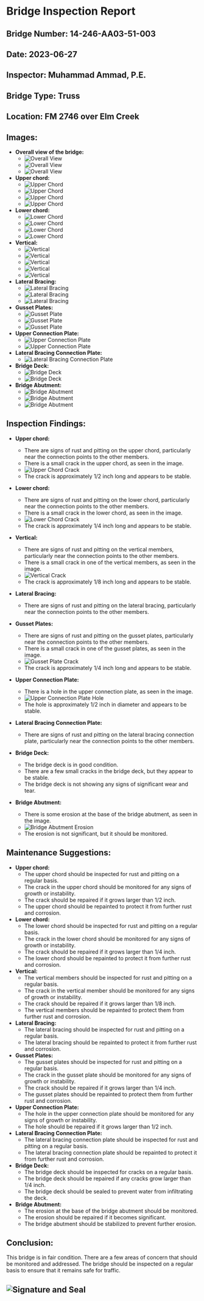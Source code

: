 # Bridge Inspection Report

## Bridge Number: 14-246-AA03-51-003

## Date: 2023-06-27

## Inspector: Muhammad Ammad, P.E.

## Bridge Type: Truss

## Location: FM 2746 over Elm Creek

## Images:

* **Overall view of the bridge:**
    *  ![Overall View](/Users/joshuagao/Documents/GitHub/UH/mu-rag/datasets/inspectionReports/data/14-246-AA03-51-003_FCReport_2023-06/images/image_775351357378621468.jpeg)
    *  ![Overall View](/Users/joshuagao/Documents/GitHub/UH/mu-rag/datasets/inspectionReports/data/14-246-AA03-51-003_FCReport_2023-06/images/image_-4243833949970199112.jpeg)
    *  ![Overall View](/Users/joshuagao/Documents/GitHub/UH/mu-rag/datasets/inspectionReports/data/14-246-AA03-51-003_FCReport_2023-06/images/image_8577901666264688017.jpeg)
* **Upper chord:**
    *  ![Upper Chord](/Users/joshuagao/Documents/GitHub/UH/mu-rag/datasets/inspectionReports/data/14-246-AA03-51-003_FCReport_2023-06/images/image_-8737312932971852998.jpeg)
    *  ![Upper Chord](/Users/joshuagao/Documents/GitHub/UH/mu-rag/datasets/inspectionReports/data/14-246-AA03-51-003_FCReport_2023-06/images/image_5290020514893056798.jpeg)
    *  ![Upper Chord](/Users/joshuagao/Documents/GitHub/UH/mu-rag/datasets/inspectionReports/data/14-246-AA03-51-003_FCReport_2023-06/images/image_-3802396763765459537.jpeg)
    *  ![Upper Chord](/Users/joshuagao/Documents/GitHub/UH/mu-rag/datasets/inspectionReports/data/14-246-AA03-51-003_FCReport_2023-06/images/image_8335610049967207232.jpeg)
* **Lower chord:**
    *  ![Lower Chord](/Users/joshuagao/Documents/GitHub/UH/mu-rag/datasets/inspectionReports/data/14-246-AA03-51-003_FCReport_2023-06/images/image_3768368078718937069.jpeg)
    *  ![Lower Chord](/Users/joshuagao/Documents/GitHub/UH/mu-rag/datasets/inspectionReports/data/14-246-AA03-51-003_FCReport_2023-06/images/image_-1299649861027290997.jpeg)
    *  ![Lower Chord](/Users/joshuagao/Documents/GitHub/UH/mu-rag/datasets/inspectionReports/data/14-246-AA03-51-003_FCReport_2023-06/images/image_4806030903875883033.jpeg)
    *  ![Lower Chord](/Users/joshuagao/Documents/GitHub/UH/mu-rag/datasets/inspectionReports/data/14-246-AA03-51-003_FCReport_2023-06/images/image_-1492354388189203096.jpeg)
* **Vertical:**
    *  ![Vertical](/Users/joshuagao/Documents/GitHub/UH/mu-rag/datasets/inspectionReports/data/14-246-AA03-51-003_FCReport_2023-06/images/image_-810377357472029767.jpeg)
    *  ![Vertical](/Users/joshuagao/Documents/GitHub/UH/mu-rag/datasets/inspectionReports/data/14-246-AA03-51-003_FCReport_2023-06/images/image_3207679335075239969.jpeg)
    *  ![Vertical](/Users/joshuagao/Documents/GitHub/UH/mu-rag/datasets/inspectionReports/data/14-246-AA03-51-003_FCReport_2023-06/images/image_-9041589861376389897.jpeg)
    *  ![Vertical](/Users/joshuagao/Documents/GitHub/UH/mu-rag/datasets/inspectionReports/data/14-246-AA03-51-003_FCReport_2023-06/images/image_-1443109386501172875.jpeg)
    *  ![Vertical](/Users/joshuagao/Documents/GitHub/UH/mu-rag/datasets/inspectionReports/data/14-246-AA03-51-003_FCReport_2023-06/images/image_-1492354388189203096.jpeg)
* **Lateral Bracing:**
    *  ![Lateral Bracing](/Users/joshuagao/Documents/GitHub/UH/mu-rag/datasets/inspectionReports/data/14-246-AA03-51-003_FCReport_2023-06/images/image_5290020514893056798.jpeg)
    *  ![Lateral Bracing](/Users/joshuagao/Documents/GitHub/UH/mu-rag/datasets/inspectionReports/data/14-246-AA03-51-003_FCReport_2023-06/images/image_3207679335075239969.jpeg)
    *  ![Lateral Bracing](/Users/joshuagao/Documents/GitHub/UH/mu-rag/datasets/inspectionReports/data/14-246-AA03-51-003_FCReport_2023-06/images/image_8489896663950791002.jpeg)
* **Gusset Plates:**
    *  ![Gusset Plate](/Users/joshuagao/Documents/GitHub/UH/mu-rag/datasets/inspectionReports/data/14-246-AA03-51-003_FCReport_2023-06/images/image_2429312678834915430.jpeg)
    *  ![Gusset Plate](/Users/joshuagao/Documents/GitHub/UH/mu-rag/datasets/inspectionReports/data/14-246-AA03-51-003_FCReport_2023-06/images/image_371919239145883947.jpeg)
    *  ![Gusset Plate](/Users/joshuagao/Documents/GitHub/UH/mu-rag/datasets/inspectionReports/data/14-246-AA03-51-003_FCReport_2023-06/images/image_-3006460763642868868.jpeg)
* **Upper Connection Plate:**
    *  ![Upper Connection Plate](/Users/joshuagao/Documents/GitHub/UH/mu-rag/datasets/inspectionReports/data/14-246-AA03-51-003_FCReport_2023-06/images/image_8637251822633726273.jpeg)
    *  ![Upper Connection Plate](/Users/joshuagao/Documents/GitHub/UH/mu-rag/datasets/inspectionReports/data/14-246-AA03-51-003_FCReport_2023-06/images/image_-6674840377408015798.jpeg)
* **Lateral Bracing Connection Plate:**
    *  ![Lateral Bracing Connection Plate](/Users/joshuagao/Documents/GitHub/UH/mu-rag/datasets/inspectionReports/data/14-246-AA03-51-003_FCReport_2023-06/images/image_-3918376697318607875.jpeg)
* **Bridge Deck:**
    *  ![Bridge Deck](/Users/joshuagao/Documents/GitHub/UH/mu-rag/datasets/inspectionReports/data/14-246-AA03-51-003_FCReport_2023-06/images/image_6510484784188504785.jpeg)
    *  ![Bridge Deck](/Users/joshuagao/Documents/GitHub/UH/mu-rag/datasets/inspectionReports/data/14-246-AA03-51-003_FCReport_2023-06/images/image_-3603360342894564613.jpeg)
* **Bridge Abutment:**
    *  ![Bridge Abutment](/Users/joshuagao/Documents/GitHub/UH/mu-rag/datasets/inspectionReports/data/14-246-AA03-51-003_FCReport_2023-06/images/image_2037816043544596589.jpeg)
    *  ![Bridge Abutment](/Users/joshuagao/Documents/GitHub/UH/mu-rag/datasets/inspectionReports/data/14-246-AA03-51-003_FCReport_2023-06/images/image_1644422479813439766.jpeg)
    *  ![Bridge Abutment](/Users/joshuagao/Documents/GitHub/UH/mu-rag/datasets/inspectionReports/data/14-246-AA03-51-003_FCReport_2023-06/images/image_-1443109386501172875.jpeg)

## Inspection Findings:

* **Upper chord:** 
    *  There are signs of rust and pitting on the upper chord, particularly near the connection points to the other members.
    *  There is a small crack in the upper chord, as seen in the image.
    *  ![Upper Chord Crack](/Users/joshuagao/Documents/GitHub/UH/mu-rag/datasets/inspectionReports/data/14-246-AA03-51-003_FCReport_2023-06/images/image_-8737312932971852998.jpeg)
    *  The crack is approximately 1/2 inch long and appears to be stable.

* **Lower chord:**
    *  There are signs of rust and pitting on the lower chord, particularly near the connection points to the other members.
    *  There is a small crack in the lower chord, as seen in the image.
    *  ![Lower Chord Crack](/Users/joshuagao/Documents/GitHub/UH/mu-rag/datasets/inspectionReports/data/14-246-AA03-51-003_FCReport_2023-06/images/image_3768368078718937069.jpeg)
    *  The crack is approximately 1/4 inch long and appears to be stable.
* **Vertical:**
    *  There are signs of rust and pitting on the vertical members, particularly near the connection points to the other members.
    *  There is a small crack in one of the vertical members, as seen in the image.
    *  ![Vertical Crack](/Users/joshuagao/Documents/GitHub/UH/mu-rag/datasets/inspectionReports/data/14-246-AA03-51-003_FCReport_2023-06/images/image_-810377357472029767.jpeg)
    *  The crack is approximately 1/8 inch long and appears to be stable.
* **Lateral Bracing:**
    *  There are signs of rust and pitting on the lateral bracing, particularly near the connection points to the other members.
* **Gusset Plates:**
    *  There are signs of rust and pitting on the gusset plates, particularly near the connection points to the other members.
    *  There is a small crack in one of the gusset plates, as seen in the image.
    *  ![Gusset Plate Crack](/Users/joshuagao/Documents/GitHub/UH/mu-rag/datasets/inspectionReports/data/14-246-AA03-51-003_FCReport_2023-06/images/image_371919239145883947.jpeg)
    *  The crack is approximately 1/4 inch long and appears to be stable.
* **Upper Connection Plate:** 
    *  There is a hole in the upper connection plate, as seen in the image.
    *  ![Upper Connection Plate Hole](/Users/joshuagao/Documents/GitHub/UH/mu-rag/datasets/inspectionReports/data/14-246-AA03-51-003_FCReport_2023-06/images/image_8637251822633726273.jpeg)
    *  The hole is approximately 1/2 inch in diameter and appears to be stable.
* **Lateral Bracing Connection Plate:** 
    *  There are signs of rust and pitting on the lateral bracing connection plate, particularly near the connection points to the other members.
* **Bridge Deck:**
    *  The bridge deck is in good condition.
    *  There are a few small cracks in the bridge deck, but they appear to be stable.
    *  The bridge deck is not showing any signs of significant wear and tear.
* **Bridge Abutment:**
    *  There is some erosion at the base of the bridge abutment, as seen in the image.
    *  ![Bridge Abutment Erosion](/Users/joshuagao/Documents/GitHub/UH/mu-rag/datasets/inspectionReports/data/14-246-AA03-51-003_FCReport_2023-06/images/image_1644422479813439766.jpeg)
    *  The erosion is not significant, but it should be monitored.


## Maintenance Suggestions:

* **Upper chord:** 
    *  The upper chord should be inspected for rust and pitting on a regular basis.
    *  The crack in the upper chord should be monitored for any signs of growth or instability.
    *  The crack should be repaired if it grows larger than 1/2 inch.
    *  The upper chord should be repainted to protect it from further rust and corrosion.
* **Lower chord:**
    *  The lower chord should be inspected for rust and pitting on a regular basis.
    *  The crack in the lower chord should be monitored for any signs of growth or instability.
    *  The crack should be repaired if it grows larger than 1/4 inch.
    *  The lower chord should be repainted to protect it from further rust and corrosion.
* **Vertical:**
    *  The vertical members should be inspected for rust and pitting on a regular basis.
    *  The crack in the vertical member should be monitored for any signs of growth or instability.
    *  The crack should be repaired if it grows larger than 1/8 inch.
    *  The vertical members should be repainted to protect them from further rust and corrosion.
* **Lateral Bracing:**
    *  The lateral bracing should be inspected for rust and pitting on a regular basis.
    *  The lateral bracing should be repainted to protect it from further rust and corrosion.
* **Gusset Plates:**
    *  The gusset plates should be inspected for rust and pitting on a regular basis.
    *  The crack in the gusset plate should be monitored for any signs of growth or instability.
    *  The crack should be repaired if it grows larger than 1/4 inch.
    *  The gusset plates should be repainted to protect them from further rust and corrosion.
* **Upper Connection Plate:** 
    *  The hole in the upper connection plate should be monitored for any signs of growth or instability.
    *  The hole should be repaired if it grows larger than 1/2 inch.
* **Lateral Bracing Connection Plate:** 
    *  The lateral bracing connection plate should be inspected for rust and pitting on a regular basis.
    *  The lateral bracing connection plate should be repainted to protect it from further rust and corrosion.
* **Bridge Deck:**
    *  The bridge deck should be inspected for cracks on a regular basis.
    *  The bridge deck should be repaired if any cracks grow larger than 1/4 inch.
    *  The bridge deck should be sealed to prevent water from infiltrating the deck.
* **Bridge Abutment:**
    *  The erosion at the base of the bridge abutment should be monitored.
    *  The erosion should be repaired if it becomes significant.
    *  The bridge abutment should be stabilized to prevent further erosion.
    

## Conclusion:

This bridge is in fair condition. There are a few areas of concern that should be monitored and addressed. The bridge should be inspected on a regular basis to ensure that it remains safe for traffic.

##  ![Signature and Seal](/Users/joshuagao/Documents/GitHub/UH/mu-rag/datasets/inspectionReports/data/14-246-AA03-51-003_FCReport_2023-06/images/image_-4360073243052006794.jpeg)
